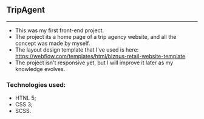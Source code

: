 ## TripAgent
<hr>

- This was my first front-end project. 
- The project its a home page of a trip agency website, and all the concept was made by myself.
- The layout design template that I've used is here: https://webflow.com/templates/html/biznus-retail-website-template
- The project isn't responsive yet, but I will improve it later as my knowledge evolves.

### Technologies used:
- HTNL 5;
- CSS 3;
- SCSS.
